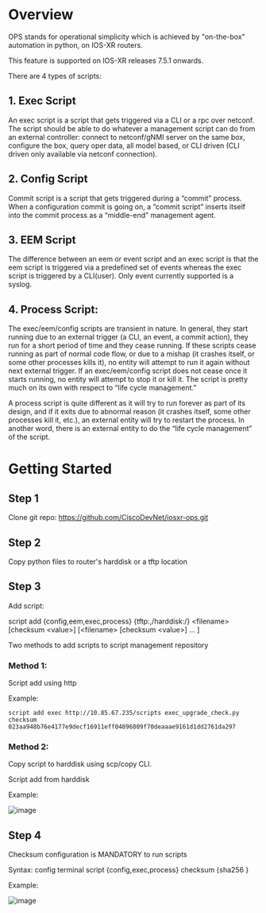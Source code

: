 # Overview

OPS stands for operational simplicity which is achieved by "on-the-box" automation in python, on IOS-XR routers.

This feature is supported on IOS-XR releases 7.5.1 onwards.

There are 4 types of scripts:

## 1. Exec Script ##

An exec script is a script that gets triggered via a CLI or a rpc over netconf. The script should be able to do whatever a management script can do from an external controller: connect to netconf/gNMI server on the same box, configure the box, query oper data, all model based, or CLI driven (CLI driven only available via netconf connection).

## 2. Config Script ##

Commit script is a script that gets triggered during a “commit” process. When a configuration commit is going on, a “commit script” inserts itself into the commit process as a “middle-end” management agent. 

## 3. EEM Script ##

The difference between an eem or event script and an exec script is that the eem script is triggered via a predefined set of events whereas the exec script is triggered by a CLI(user). Only event currently supported is a syslog.

## 4. Process Script: ##

The exec/eem/config scripts are transient in nature. In general, they start running due to an external trigger (a CLI, an event, a commit action), they run for a short period of time and they cease running. If these scripts cease running as part of normal code flow, or due to a mishap (it crashes itself, or some other processes kills it), no entity will attempt to run it again without next external trigger. If an exec/eem/config script does not cease once it starts running, no entity will attempt to stop it or kill it. The script is pretty much on its own with respect to “life cycle management.”

A process script is quite different as it will try to run forever as part of its design, and if it exits due to abnormal reason (it crashes itself, some other processes kill it, etc.), an external entity will try to restart the process. In another word, there is an external entity to do the “life cycle management” of the script.


# Getting Started

## Step 1 ##

Clone git repo: https://github.com/CiscoDevNet/iosxr-ops.git

## Step 2 ## 

Copy python files to router's harddisk or a tftp location

## Step 3 ##

Add script:

script add {config,eem,exec,process} {tftp:<path>,/harddisk:/<path>} \<filename\> [checksum \<value\>] [\<filename\> [checksum \<value\>] … ]

Two methods to add scripts to script management repository
  
### Method 1: ###
  
Script add using http 
  
Example:
  
	script add exec http://10.85.67.235/scripts exec_upgrade_check.py checksum 023aa948b76e4177e9decf16911eff04896809f70deaaae9161d1dd2761da297
  
### Method 2:  ###
  
Copy script to harddisk using scp/copy CLI.
  
Script add from harddisk
  
Example:
  
![image](https://user-images.githubusercontent.com/32883901/120832424-4317e280-c526-11eb-8b24-37db160e2879.png)


## Step 4 ##

Checksum configuration is MANDATORY to run scripts
  
Syntax:
	config terminal
 		script {config,exec,process} <filename> checksum {sha256 <value>}
  
Example:
	
![image](https://user-images.githubusercontent.com/32883901/120832696-8eca8c00-c526-11eb-96e3-2704a20f7265.png)


